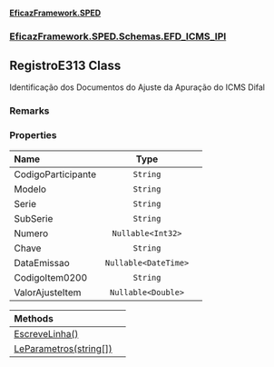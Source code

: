 #### [EficazFramework.SPED](EficazFrameworkSPED.md 'EficazFramework SPED')
### [EficazFramework.SPED.Schemas.EFD_ICMS_IPI](EficazFramework.SPED.Schemas.EFD_ICMS_IPI.md 'EficazFramework.SPED.Schemas.EFD_ICMS_IPI')

## RegistroE313 Class

Identificação dos Documentos do Ajuste da Apuração do ICMS Difal

### Remarks
### Properties

| Name | Type | |
| :--- | :---: | :--- |
| CodigoParticipante | `String` |  |
| Modelo | `String` |  |
| Serie | `String` |  |
| SubSerie | `String` |  |
| Numero | `Nullable<Int32>` |  |
| Chave | `String` |  |
| DataEmissao | `Nullable<DateTime>` |  |
| CodigoItem0200 | `String` |  |
| ValorAjusteItem | `Nullable<Double>` |  |

| Methods | |
| :--- | :--- |
| [EscreveLinha()](EficazFramework.SPED.Schemas.EFD_ICMS_IPI/RegistroE313/EscreveLinha().md 'EficazFramework.SPED.Schemas.EFD_ICMS_IPI.RegistroE313.EscreveLinha()') | |
| [LeParametros(string[])](EficazFramework.SPED.Schemas.EFD_ICMS_IPI/RegistroE313/LeParametros(string[]).md 'EficazFramework.SPED.Schemas.EFD_ICMS_IPI.RegistroE313.LeParametros(string[])') | |
